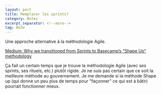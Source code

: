 ```yaml
---
layout: post
title: Remplacer les sprints? 
category: Notes
excerpt_separator: <!--more-->
tag: Note
---
```


Une approche alternative à la méthodologie Agile. 

[Medium: Why we transitioned from Sprints to Basecamp’s “Shape Up” methodology ](https://medium.com/adventures-in-consumer-technology/why-we-transitioned-from-sprints-to-basecamps-shape-up-f416114224e7)

<!--more-->

Ça fait un certain temps que je trouve la méthodologie Agile (avec ses sprints, ses rituels, etc.) plutôt rigide. Je ne suis pas certain que ce soit la meilleure méthode au gouvernement. Je me demande si la méthode Shape up (qui donne un peu plus de temps pour "façonner" ce qui est à bâtir) pourrait fonctionner mieux. 



